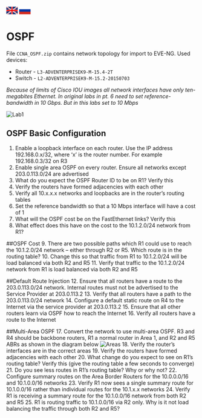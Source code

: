[<img width=30 height=20 src="../../images/en.png">](README.en.md)  [<img width=30 height=20 src="../../images/ru.png">](README.md)
# OSPF
File `CCNA_OSPF.zip` contains network topology for import to EVE-NG.
Used devices:
* Router - `L3-ADVENTERPRISEK9-M-15.4-2T`
* Switch - `L2-ADVENTERPRISEK9-M-15.2-20150703`

*Because of limits of Cisco IOU images all network interfaces have only ten-megabites Ethernet. In original labs in pt. 6 need to set reference-bandwidth in 10 Gbps. But in this labs set to 10 Mbps*

![Lab1](https://github.com/devi1/Labs/blob/master/CCNA/OSPF/lab1.png) 
## OSPF Basic Configuration
1. Enable a loopback interface on each router. Use the IP address 192.168.0.x/32, where ‘x’ is the router number. For example 192.168.0.3/32 on R3
2. Enable single area OSPF on every router. Ensure all networks except 203.0.113.0/24 are advertised
3. What do you expect the OSPF Router ID to be on R1? Verify this
4. Verify the routers have formed adjacencies with each other
5. Verify all 10.x.x.x networks and loopbacks are in the router’s routing tables
6. Set the reference bandwidth so that a 10 Mbps interface will have a cost of 1
7. What will the OSPF cost be on the FastEthernet links? Verify this
8. What effect does this have on the cost to the 10.1.2.0/24 network from R1?

##OSPF Cost
9. There are two possible paths which R1 could use to reach the 10.1.2.0/24 network – either through R2 or R5. Which route is in the routing table?
10. Change this so that traffic from R1 to 10.1.2.0/24 will be load balanced via both R2 and R5
11. Verify that traffic to the 10.1.2.0/24 network from R1 is load balanced via both R2 and R5

##Default Route Injection
12. Ensure that all routers have a route to the 203.0.113.0/24 network. Internal routes must not be advertised to the Service Provider at 203.0.113.2
13. Verify that all routers have a path to the 203.0.113.0/24 network
14. Configure a default static route on R4 to the Internet via the service provider at 203.0.113.2
15. Ensure that all other routers learn via OSPF how to reach the Internet
16. Verify all routers have a route to the Internet

##Multi-Area OSPF
17. Convert the network to use multi-area OSPF. R3 and R4 should be backbone routers, R1 a normal router in Area 1, and R2 and R5 ABRs as shown in the diagram below ![Areas](https://github.com/devi1/Labs/blob/master/CCNA/OSPF/areas.png) 
18. Verify the router’s interfaces are in the correct areas
19. Verify the routers have formed adjacencies with each other
20. What change do you expect to see on R1’s routing table? Verify this (give the routing table a few seconds to converge)
21. Do you see less routes in R1’s routing table? Why or why not?
22. Configure summary routes on the Area Border Routers for the 10.0.0.0/16 and 10.1.0.0/16 networks
23. Verify R1 now sees a single summary route for 10.1.0.0/16 rather than individual routes for the 10.1.x.x networks
24. Verify R1 is receiving a summary route for the 10.1.0.0/16 network from both R2 and R5
25. R1 is routing traffic to 10.1.0.0/16 via R2 only. Why is it not load balancing the traffic through both R2 and R5?